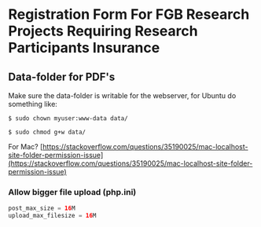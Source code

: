 # Registration Form For FGB Research Projects Requiring Research Participants Insurance

## Data-folder for PDF's 

Make sure the data-folder is writable for the webserver, for Ubuntu do something like:

```ubuntu 
$ sudo chown myuser:www-data data/

$ sudo chmod g+w data/
```

For Mac?  [https://stackoverflow.com/questions/35190025/mac-localhost-site-folder-permission-issue](https://stackoverflow.com/questions/35190025/mac-localhost-site-folder-permission-issue)

### Allow bigger file upload (php.ini)

```php
post_max_size = 16M
upload_max_filesize = 16M
```

